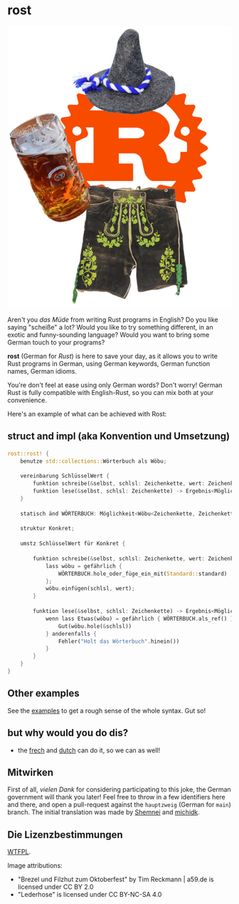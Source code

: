 # rost

<p align="center"><img src="logo.jpg" alt="Rust German Logo"></p>

Aren't you _das Müde_ from writing Rust programs in English? Do you like saying
"scheiße" a lot? Would you like to try something different, in an exotic and
funny-sounding language? Would you want to bring some German touch to your
programs?

**rost** (German for _Rust_) is here to save your day, as it allows you to
write Rust programs in German, using German keywords, German function names,
German idioms.

You're don't feel at ease using only German words? Don't worry!
German Rust is fully compatible with English-Rust, so you can mix both at your
convenience.

Here's an example of what can be achieved with Rost:

## struct and impl (aka Konvention und Umsetzung)

```rust
rost::rost! {
    benutze std::collections::Wörterbuch als Wöbu;

    vereinbarung SchlüsselWert {
        funktion schreibe(&selbst, schlsl: Zeichenkette, wert: Zeichenkette);
        funktion lese(&selbst, schlsl: Zeichenkette) -> Ergebnis<Möglichkeit<&Zeichenkette>, Zeichenkette>;
    }

    statisch änd WÖRTERBUCH: Möglichkeit<Wöbu<Zeichenkette, Zeichenkette>> = Nichts;

    struktur Konkret;

    umstz SchlüsselWert für Konkret {

        funktion schreibe(&selbst, schlsl: Zeichenkette, wert: Zeichenkette) {
            lass wöbu = gefährlich {
                WÖRTERBUCH.hole_oder_füge_ein_mit(Standard::standard)
            };
            wöbu.einfügen(schlsl, wert);
        }

        funktion lese(&selbst, schlsl: Zeichenkette) -> Ergebnis<Möglichkeit<&Zeichenkette>, Zeichenkette> {
            wenn lass Etwas(wöbu) = gefährlich { WÖRTERBUCH.als_ref() } {
                Gut(wöbu.hole(&schlsl))
            } anderenfalls {
                Fehler("Holt das Wörterbuch".hinein())
            }
        }
    }
}
```

## Other examples

See the [examples](./examples/src/main.rs) to get a rough sense of the whole
syntax. Gut so!

## but why would you do dis?

* the [frech](https://github.com/bnjbvr/rouille) and [dutch](https://github.com/jeroenhd/roest) can do it, so we can as well!

## Mitwirken

First of all, _vielen Dank_ for considering participating to this joke, the
German government will thank you later! Feel free to throw in a few identifiers
here and there, and open a pull-request against the `hauptzweig` (German for
`main`) branch. The initial translation was made by [Shemnei](https://github.com/Shemnei/) and [michidk](https://github.com/michidk/).

## Die Lizenzbestimmungen

[WTFPL](http://www.wtfpl.net/).

Image attributions:
* "Brezel und Filzhut zum Oktoberfest" by Tim Reckmann | a59.de is licensed under CC BY 2.0
* "Lederhose" is licensed under CC BY-NC-SA 4.0
